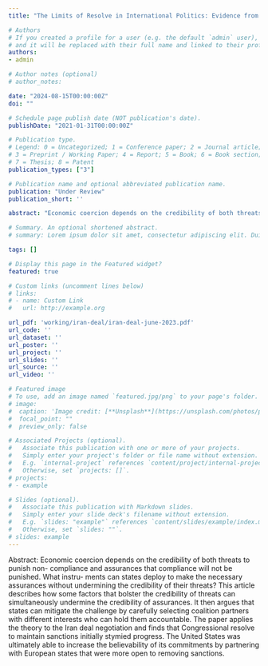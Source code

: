 ```yaml
---
title: "The Limits of Resolve in International Politics: Evidence from the Iran Deal Negotiation"

# Authors
# If you created a profile for a user (e.g. the default `admin` user), write the username (folder name) here 
# and it will be replaced with their full name and linked to their profile.
authors:
- admin

# Author notes (optional)
# author_notes:

date: "2024-08-15T00:00:00Z"
doi: ""

# Schedule page publish date (NOT publication's date).
publishDate: "2021-01-31T00:00:00Z"

# Publication type.
# Legend: 0 = Uncategorized; 1 = Conference paper; 2 = Journal article;
# 3 = Preprint / Working Paper; 4 = Report; 5 = Book; 6 = Book section;
# 7 = Thesis; 8 = Patent
publication_types: ["3"]

# Publication name and optional abbreviated publication name.
publication: "Under Review"
publication_short: ''

abstract: "Economic coercion depends on the credibility of both threats to punish non- compliance and assurances that compliance will not be punished. What instru- ments can states deploy to make the necessary assurances without undermining the credibility of their threats? This article describes how some factors that bolster the credibility of threats can simultaneously undermine the credibility of assurances. It then argues that states can mitigate the challenge by carefully selecting coalition partners with different interests who can hold them accountable. The paper applies the theory to the Iran deal negotiation and finds that Congressional resolve to maintain sanctions initially stymied progress. The United States was ultimately able to increase the believability of its commitments by partnering with European states that were more open to removing sanctions."

# Summary. An optional shortened abstract.
# summary: Lorem ipsum dolor sit amet, consectetur adipiscing elit. Duis posuere tellus ac convallis placerat. Proin tincidunt magna sed ex sollicitudin condimentum.

tags: []

# Display this page in the Featured widget?
featured: true

# Custom links (uncomment lines below)
# links:
# - name: Custom Link
#   url: http://example.org

url_pdf: 'working/iran-deal/iran-deal-june-2023.pdf'
url_code: ''
url_dataset: ''
url_poster: ''
url_project: ''
url_slides: ''
url_source: ''
url_video: ''

# Featured image
# To use, add an image named `featured.jpg/png` to your page's folder. 
# image:
#  caption: 'Image credit: [**Unsplash**](https://unsplash.com/photos/pLCdAaMFLTE)'
#  focal_point: ""
#  preview_only: false

# Associated Projects (optional).
#   Associate this publication with one or more of your projects.
#   Simply enter your project's folder or file name without extension.
#   E.g. `internal-project` references `content/project/internal-project/index.md`.
#   Otherwise, set `projects: []`.
# projects:
# - example

# Slides (optional).
#   Associate this publication with Markdown slides.
#   Simply enter your slide deck's filename without extension.
#   E.g. `slides: "example"` references `content/slides/example/index.md`.
#   Otherwise, set `slides: ""`.
# slides: example
---
```


Abstract: Economic coercion depends on the credibility of both threats to punish non- compliance and assurances that compliance will not be punished. What instru- ments can states deploy to make the necessary assurances without undermining the credibility of their threats? This article describes how some factors that bolster the credibility of threats can simultaneously undermine the credibility of assurances. It then argues that states can mitigate the challenge by carefully selecting coalition partners with different interests who can hold them accountable. The paper applies the theory to the Iran deal negotiation and finds that Congressional resolve to maintain sanctions initially stymied progress. The United States was ultimately able to increase the believability of its commitments by partnering with European states that were more open to removing sanctions.
